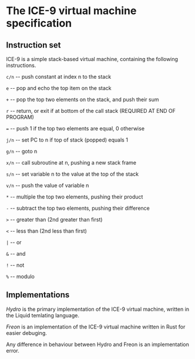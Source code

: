 # The ICE-9 virtual machine specification


## Instruction set

ICE-9 is a simple stack-based virtual machine, containing the following instructions.

`c/n` -- push constant at index n to the stack

`e` -- pop and echo the top item on the stack

`+` -- pop the top two elements on the stack, and push their sum

`r` -- return, or exit if at bottom of the call stack (REQUIRED AT END OF PROGRAM)

`=` -- push 1 if the top two elements are equal, 0 otherwise

`j/n` -- set PC to n if top of stack (popped) equals 1

`g/n` -- goto n

`x/n` -- call subroutine at n, pushing a new stack frame

`s/n` -- set variable n to the value at the top of the stack

`v/n` -- push the value of variable n

`*` -- multiple the top two elements, pushing their product

`-` -- subtract the top two elements, pushing their difference

`>` -- greater than (2nd greater than first)

`<` -- less than (2nd less than first)

`|` -- or

`&` -- and

`!` -- not

`%` -- modulo

## Implementations

*Hydro* is the primary implementation of the ICE-9 virtual machine, written
in the Liquid temlating language.

*Freon* is an implementation of the ICE-9 virtual machine written in Rust for easier
debuging.

Any difference in behaviour between Hydro and Freon is an implementation error.
